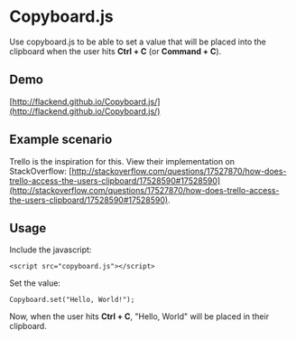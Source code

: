 Copyboard.js
============

Use copyboard.js to be able to set a value that will be placed into the clipboard when the user hits **Ctrl + C** (or **Command + C**).

## Demo

[http://flackend.github.io/Copyboard.js/](http://flackend.github.io/Copyboard.js/)

## Example scenario

Trello is the inspiration for this. View their implementation on StackOverflow: [http://stackoverflow.com/questions/17527870/how-does-trello-access-the-users-clipboard/17528590#17528590](http://stackoverflow.com/questions/17527870/how-does-trello-access-the-users-clipboard/17528590#17528590).

## Usage

Include the javascript:

	<script src="copyboard.js"></script>

Set the value:

	Copyboard.set("Hello, World!");

Now, when the user hits **Ctrl + C**, "Hello, World" will be placed in their clipboard.